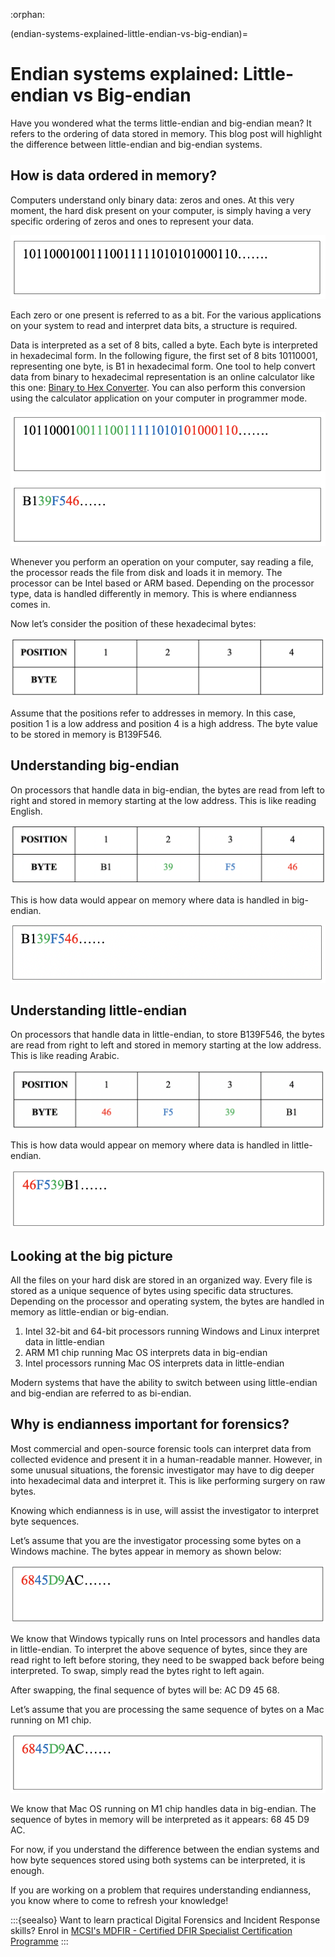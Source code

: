 :orphan:

(endian-systems-explained-little-endian-vs-big-endian)=

# Endian systems explained: Little-endian vs Big-endian

Have you wondered what the terms little-endian and big-endian mean? It refers to the ordering of data stored in memory. This blog post will highlight the difference between little-endian and big-endian systems.

## How is data ordered in memory?

Computers understand only binary data: zeros and ones. At this very moment, the hard disk present on your computer, is simply having a very specific ordering of zeros and ones to represent your data.

![binary representation of data](images/endian_1.png)

Each zero or one present is referred to as a bit. For the various applications on your system to read and interpret data bits, a structure is required.

Data is interpreted as a set of 8 bits, called a byte. Each byte is interpreted in hexadecimal form. In the following figure, the first set of 8 bits 10110001, representing one byte, is B1 in hexadecimal form. One tool to help convert data from binary to hexadecimal representation is an online calculator like this one: [Binary to Hex Converter](https://www.binaryhexconverter.com/binary-to-hex-converter). You can also perform this conversion using the calculator application on your computer in programmer mode.

![binary to hex conversion](images/endian_2.png)

Whenever you perform an operation on your computer, say reading a file, the processor reads the file from disk and loads it in memory. The processor can be Intel based or ARM based. Depending on the processor type, data is handled differently in memory. This is where endianness comes in.

Now let’s consider the position of these hexadecimal bytes:

![tabular position of hexadecimal bytes](images/endian_3.png)

Assume that the positions refer to addresses in memory. In this case, position 1 is a low address and position 4 is a high address. The byte value to be stored in memory is B139F546.

## Understanding big-endian

On processors that handle data in big-endian, the bytes are read from left to right and stored in memory starting at the low address. This is like reading English.

![representation of big endian](images/endian_4.png)

This is how data would appear on memory where data is handled in big-endian.

![representation of big endian on memory](images/endian_5.png)

## Understanding little-endian

On processors that handle data in little-endian, to store B139F546, the bytes are read from right to left and stored in memory starting at the low address. This is like reading Arabic.

![representation of little endian](images/endian_6.png)

This is how data would appear on memory where data is handled in little-endian.

![representation of little endian on memory](images/endian_7.png)

## Looking at the big picture

All the files on your hard disk are stored in an organized way. Every file is stored as a unique sequence of bytes using specific data structures. Depending on the processor and operating system, the bytes are handled in memory as little-endian or big-endian.

1. Intel 32-bit and 64-bit processors running Windows and Linux interpret data in little-endian
2. ARM M1 chip running Mac OS interprets data in big-endian
3. Intel processors running Mac OS interprets data in little-endian

Modern systems that have the ability to switch between using little-endian and big-endian are referred to as bi-endian.

## Why is endianness important for forensics?

Most commercial and open-source forensic tools can interpret data from collected evidence and present it in a human-readable manner. However, in some unusual situations, the forensic investigator may have to dig deeper into hexadecimal data and interpret it. This is like performing surgery on raw bytes.

Knowing which endianness is in use, will assist the investigator to interpret byte sequences.

Let’s assume that you are the investigator processing some bytes on a Windows machine. The bytes appear in memory as shown below:

![investigating bytes on a windows machine](images/endian_8.png)

We know that Windows typically runs on Intel processors and handles data in little-endian. To interpret the above sequence of bytes, since they are read right to left before storing, they need to be swapped back before being interpreted. To swap, simply read the bytes right to left again.

After swapping, the final sequence of bytes will be: AC D9 45 68.

Let’s assume that you are processing the same sequence of bytes on a Mac running on M1 chip.

![investigating bytes on Mac running on M1 chip](images/endian_9.png)

We know that Mac OS running on M1 chip handles data in big-endian. The sequence of bytes in memory will be interpreted as it appears: 68 45 D9 AC.

For now, if you understand the difference between the endian systems and how byte sequences stored using both systems can be interpreted, it is enough.

If you are working on a problem that requires understanding endianness, you know where to come to refresh your knowledge!

:::{seealso}
Want to learn practical Digital Forensics and Incident Response skills? Enrol in [MCSI's MDFIR - Certified DFIR Specialist Certification Programme](https://www.mosse-institute.com/certifications/mdfir-certified-dfir-specialist.html)
:::
